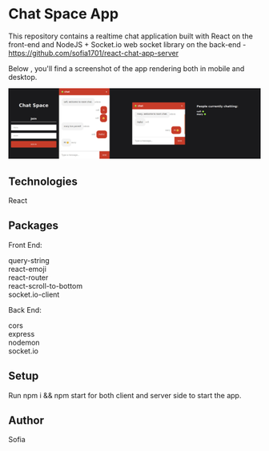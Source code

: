 # Chat Space App

This repository contains a realtime chat application built with React on the front-end and NodeJS + Socket.io web socket library on the back-end - https://github.com/sofia1701/react-chat-app-server

Below , you'll find a screenshot of the app rendering both in mobile and desktop.

![Screenshot](screenShot.jpeg)

## Technologies

React

## Packages

Front End:

query-string<br/>
react-emoji<br/>
react-router<br/>
react-scroll-to-bottom<br/>
socket.io-client

Back End:

cors<br/>
express<br/>
nodemon<br/>
socket.io

## Setup

Run npm i && npm start for both client and server side to start the app.

## Author

Sofia
